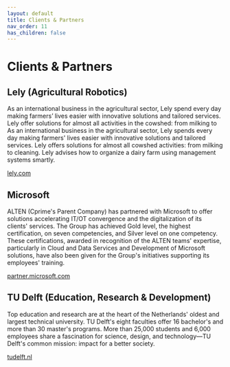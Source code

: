 ```yaml
---
layout: default
title: Clients & Partners
nav_order: 11
has_children: false
---
```


# Clients & Partners

## Lely (Agricultural Robotics)

As an international business in the agricultural sector, Lely spend every day making farmers’ lives easier with innovative solutions and tailored services. Lely offer solutions for almost all activities in the cowshed: from milking to As an international business in the agricultural sector, Lely spends every day making farmers' lives easier with innovative solutions and tailored services. Lely offers solutions for almost all cowshed activities: from milking to cleaning. Lely advises how to organize a dairy farm using management systems smartly.

[lely.com](https://www.lely.com/)

## Microsoft

ALTEN (Cprime's Parent Company) has partnered with Microsoft to offer solutions accelerating IT/OT convergence and the digitalization of its clients' services. The Group has achieved Gold level, the highest certification, on seven competencies, and Silver level on one competency. These certifications, awarded in recognition of the ALTEN teams' expertise, particularly in Cloud and Data Services and Development of Microsoft solutions, have also been given for the Group's initiatives supporting its employees' training.

[partner.microsoft.com](https://partner.microsoft.com/)


## TU Delft (Education, Research & Development)

Top education and research are at the heart of the Netherlands' oldest and largest technical university. TU Delft's eight faculties offer 16 bachelor's and more than 30 master's programs. More than 25,000 students and 6,000 employees share a fascination for science, design, and technology—TU Delft's common mission: impact for a better society.

[tudelft.nl](https://www.tudelft.nl/)
